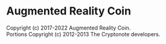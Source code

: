 # Augmented Reality Coin

Copyright (c) 2017-2022 Augmented Reality Coin.  
Portions Copyright (c) 2012-2013 The Cryptonote developers.

